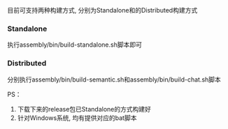 目前可支持两种构建方式, 分别为Standalone和的Distributed构建方式
### Standalone

执行assembly/bin/build-standalone.sh脚本即可

### Distributed

分别执行assembly/bin/build-semantic.sh和assembly/bin/build-chat.sh脚本

PS：
1. 下载下来的release包已Standalone的方式构建好
2. 针对Windows系统, 均有提供对应的bat脚本